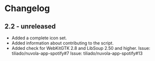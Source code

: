 Changelog
=========

2.2 - unreleased
--------------------

  * Added a complete icon set.
  * Added information about contributing to the script.
  * Added check for WebKitGTK 2.8 and LibSoup 2.50 and higher.
    Issue: tiliado/nuvola-app-spotify#7
    Issue: tiliado/nuvola-app-spotify#13
